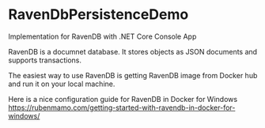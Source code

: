 # RavenDbPersistenceDemo
Implementation for RavenDB with .NET Core Console App

RavenDB is a documnet database. It stores objects as JSON documents and supports transactions.

The easiest way to use RavenDB is getting RavenDB image from Docker hub and run it on your local machine.

Here is a nice configuration guide for RavenDB in Docker for Windows
https://rubenmamo.com/getting-started-with-ravendb-in-docker-for-windows/
